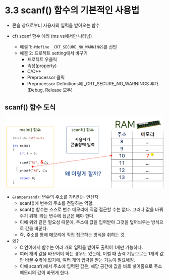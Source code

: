 # 3.3 scanf() 함수의 기본적인 사용법

* 콘솔 창으로부터 사용자의 입력을 받아오는 함수

* cf) scanf 함수 에러 (ms vs에서만 나타남)
    - 해결 1: `#define _CRT_SECURE_NO_WARNINGS`를 선언
    - 해결 2: 프로젝트 setting에서 바꾸기
        - 프로젝트 우클릭
        - 속성(property) 
        - C/C++
        - Preprocessor 클릭
        - Preprocessor Definitions에  _CRT_SECURE_NO_WARNINGS 추가. (Debug, Release 모두)

## scanf() 함수 도식
![](../images/chapter3/data4.png)

* `&(ampersand)`: 변수의 주소를 가리키는 연산자
    - scanf()에 변수의 주소를 전달하는 역할.
    - scanf() 함수는 스스로 변수 메모리에 직접 접근할 수는 없다. 그러나 값을 바꿔주기 위해 i라는 변수에 접근은 해야 한다.
    - 이에 위와 같은 필요성 때문에, 주소에 값을 입력받아 그것을 덮어씌우는 방식으로 값을 바꾼다.
    - 즉, 주소를 통해 메모리에 직접 접근하는 방식을 취하는 것.
* 왜?
    - C 언어에서 함수는 여러 개의 입력을 받아도 출력이 1개만 가능하다.
    - 여러 개의 값을 바꾸어야 하는 경우도 있는데, 이럴 때 출력 기능으로는 1개의 값만 바꿀 수밖에 없기에, 여러 개의 입력을 받는 기능이 필요해짐.
    - 이에 scanf()에서 주소에 입력된 값은, 해당 공간에 값을 바로 넣어줌으로 주소 메모리의 값이 바뀌게 한다.

